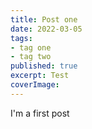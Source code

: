 ```yaml
---
title: Post one
date: 2022-03-05
tags:
- tag one
- tag two
published: true
excerpt: Test
coverImage: 
---
```

I'm a first post

